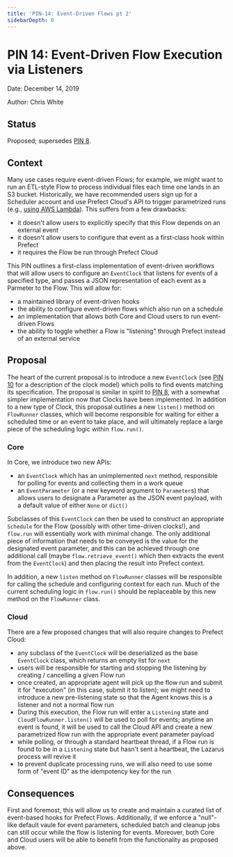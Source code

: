 ```yaml
---
title: 'PIN-14: Event-Driven Flows pt 2'
sidebarDepth: 0
---
```


# PIN 14: Event-Driven Flow Execution via Listeners

Date: December 14, 2019

Author: Chris White

## Status

Proposed; supersedes [PIN 8](PIN-08-Listener-Flows.html).

## Context

Many use cases require event-driven Flows; for example, we might want to run an ETL-style Flow to process individual files each time one lands in an S3 bucket.  Historically, we have recommended users sign up for a Scheduler account and use Prefect Cloud's API to trigger parametrized runs (e.g., [using AWS Lambda](https://medium.com/the-prefect-blog/event-driven-workflows-with-aws-lambda-2ef9d8cc8f1a)).  This suffers from a few drawbacks:
- it doesn't allow users to explicitly specify that this Flow depends on an external event
- it doesn't allow users to configure that event as a first-class hook within Prefect
- it requires the Flow be run through Prefect Cloud

This PIN outlines a first-class implementation of event-driven workflows that will allow users to configure an `EventClock` that listens for events of a specified type, and passes a JSON representation of each event as a Parmeter to the Flow.  This will allow for:
- a maintained library of event-driven hooks
- the ability to configure event-driven flows which also run on a schedule
- an implementation that allows both Core and Cloud users to run event-driven Flows
- the ability to toggle whether a Flow is "listening" through Prefect instead of an external service

## Proposal

The heart of the current proposal is to introduce a new `EventClock` (see [PIN 10](PIN-10-Schedules.html) for a description of the clock model) which polls to find events matching its specification.  The proposal is similar in spirit to [PIN 8](PIN-08-Listener-Flows), with a somewhat simpler implementation now that Clocks have been implemented.  In addition to a new type of Clock, this proposal outlines a new `listen()` method on `FlowRunner` classes, which will become responsible for waiting for either a scheduled time or an event to take place, and will ultimately replace a large piece of the scheduling logic within `flow.run()`.

### Core

In Core, we introduce two new APIs:
- an `EventClock` which has an unimplemented `next` method, responsible for polling for events and collecting them in a work queue
- an `EventParameter` (or a new keyword argument to `Parameter`s) that allows users to designate a Parameter as the JSON event payload, with a default value of either `None` or `dict()`

Subclasses of this `EventClock` can then be used to construct an appropriate `Schedule` for the Flow (possibly with other time-driven clocks!), and `flow.run` will essentially work with minimal change.  The only additional piece of information that needs to be conveyed is the value for the designated event parameter, and this can be achieved through one additional call (maybe `flow.retrieve_event()` which then extracts the event from the `EventClock`) and then placing the result into Prefect context.

In addition, a new `listen` method on `FlowRunner` classes will be responsible for calling the schedule and configuring context for each run.  Much of the current scheduling logic in `flow.run()` should be replaceable by this new method on the `FlowRunner` class.

### Cloud

There are a few proposed changes that will also require changes to Prefect Cloud:

- any subclass of the `EventClock` will be deserialized as the base `EventClock` class, which returns an empty list for `next`
- users will be responsible for starting and stopping the listening by creating / cancelling a given Flow run
- once created, an appropriate agent will pick up the flow run and submit it for "execution" (in this case, submit it to listen); we might need to introduce a new pre-listening state so that the Agent knows this is a listener and not a normal flow run
- During this execution, the Flow run will enter a `Listening` state and `CloudFlowRunner.listen()` will be used to poll for events; anytime an event is found, it will be used to call the Cloud API and create a new parametrized flow run with the appropriate event parameter payload
- while polling, or through a standard heartbeat thread, if a Flow run is found to be in a `Listening` state but hasn't sent a heartbeat, the Lazarus process will revive it
- to prevent duplicate processing runs, we will also need to use some form of "event ID" as the idempotency key for the run

## Consequences

First and foremost, this will allow us to create and maintain a curated list of event-based hooks for Prefect Flows.  Additionally, if we enforce a "null"-like default vaule for event parameters, scheduled batch and cleanup jobs can still occur while the flow is listening for events.  Moreover, both Core and Cloud users will be able to benefit from the functionality as proposed above.

